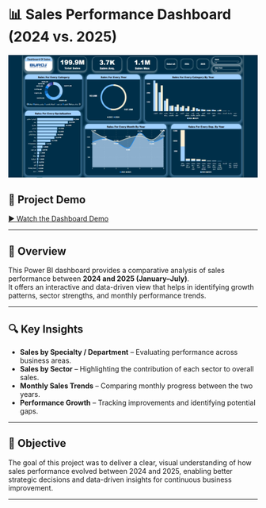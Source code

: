 # 📊 Sales Performance Dashboard (2024 vs. 2025)

![Sales Comparing Dashboard](Sales%20Comparing.jpeg)

## 🎥 Project Demo
[▶️ Watch the Dashboard Demo](Sales%20Comparing.mp4)

---

## 📘 Overview
This Power BI dashboard provides a comparative analysis of sales performance between **2024 and 2025 (January–July)**.  
It offers an interactive and data-driven view that helps in identifying growth patterns, sector strengths, and monthly performance trends.

---

## 🔍 Key Insights
- **Sales by Specialty / Department** – Evaluating performance across business areas.  
- **Sales by Sector** – Highlighting the contribution of each sector to overall sales.  
- **Monthly Sales Trends** – Comparing monthly progress between the two years.  
- **Performance Growth** – Tracking improvements and identifying potential gaps.  

---

## 🎯 Objective
The goal of this project was to deliver a clear, visual understanding of how sales performance evolved between 2024 and 2025, enabling better strategic decisions and data-driven insights for continuous business improvement.

---
